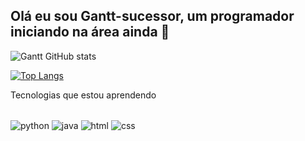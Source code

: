 ## Olá eu sou Gantt-sucessor, um programador iniciando na área ainda 👋

![Gantt GitHub stats](https://github-readme-stats.vercel.app/api?username=Gantt-sucessor&show_icons=true&theme=nightowl)

[![Top Langs](https://github-readme-stats.vercel.app/api/top-langs/?username=Gantt-sucessor)](https://github.com/anuraghazra/github-readme-stats)

Tecnologias que estou aprendendo

<div style="display: inline_block"><br/>
  <img align="center"alt= "python" src="https://img.shields.io/badge/Python-3776AB?style=for-the-badge&logo=python&logoColor=white" />
  <img align="center"alt= "java" src="https://img.shields.io/badge/Java-ED8B00?style=for-the-badge&logo=openjdk&logoColor=white" />
  <img align="center"alt= "html" src="https://img.shields.io/badge/HTML-239120?style=for-the-badge&logo=html5&logoColor=white" />
  <img align="center"alt= "css" src="https://img.shields.io/badge/CSS-239120?&style=for-the-badge&logo=css3&logoColor=white" />
</div><br/>
